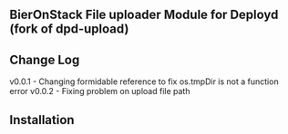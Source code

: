 ## BierOnStack File uploader Module for Deployd (fork of dpd-upload)

## Change Log

v0.0.1 - Changing formidable reference to fix os.tmpDir is not a function error
v0.0.2 - Fixing problem on upload file path

## Installation

